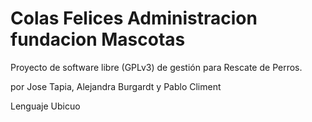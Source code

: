 Colas Felices Administracion fundacion Mascotas
===============================================

Proyecto de software libre (GPLv3) de gestión para Rescate de Perros.

por Jose Tapia, Alejandra Burgardt y Pablo Climent

Lenguaje Ubicuo

